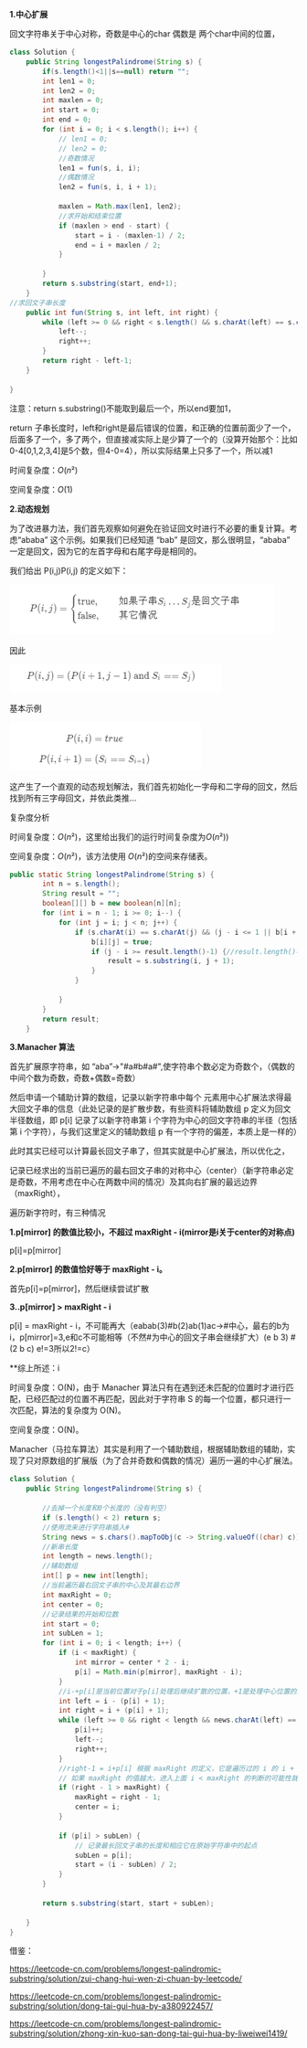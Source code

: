 **1.中心扩展**

回文字符串关于中心对称，奇数是中心的char 偶数是 两个char中间的位置，

```java
class Solution {
    public String longestPalindrome(String s) {
        if(s.length()<1||s==null) return "";
        int len1 = 0;
        int len2 = 0;
        int maxlen = 0;
        int start = 0;
        int end = 0;
        for (int i = 0; i < s.length(); i++) {
            // len1 = 0;
            // len2 = 0;
            //奇数情况
            len1 = fun(s, i, i);
            //偶数情况
            len2 = fun(s, i, i + 1);

            maxlen = Math.max(len1, len2);
            //求开始和结束位置
            if (maxlen > end - start) {
                start = i - (maxlen-1) / 2;
                end = i + maxlen / 2;
            }

        }
        return s.substring(start, end+1);
    }
//求回文子串长度
    public int fun(String s, int left, int right) {
        while (left >= 0 && right < s.length() && s.charAt(left) == s.charAt(right)) {
            left--;
            right++;
        }
        return right - left-1;
    }

}
```

注意：return s.substring()不能取到最后一个，所以end要加1，

return 子串长度时，left和right是最后错误的位置，和正确的位置前面少了一个，后面多了一个，多了两个，但直接减实际上是少算了一个的（没算开始那个：比如0-4[0,1,2,3,4]是5个数，但4-0=4），所以实际结果上只多了一个，所以减1

时间复杂度：*O*(*n*²)

空间复杂度：*O*(1)

**2.动态规划**

为了改进暴力法，我们首先观察如何避免在验证回文时进行不必要的重复计算。考虑“ababa” 这个示例。如果我们已经知道 “bab” 是回文，那么很明显，“ababa” 一定是回文，因为它的左首字母和右尾字母是相同的。

我们给出 P(i,j)P(i,j) 的定义如下：

![img](../img/LeetCode_%E6%9C%80%E9%95%BF%E5%9B%9E%E6%96%87%E5%AD%90%E4%B8%B2/LeetCode_%E6%9C%80%E9%95%BF%E5%9B%9E%E6%96%87%E5%AD%90%E4%B8%B21.png)

因此

![img](../img/LeetCode_%E6%9C%80%E9%95%BF%E5%9B%9E%E6%96%87%E5%AD%90%E4%B8%B2/LeetCode_%E6%9C%80%E9%95%BF%E5%9B%9E%E6%96%87%E5%AD%90%E4%B8%B22.png)

基本示例

![img](../img/LeetCode_%E6%9C%80%E9%95%BF%E5%9B%9E%E6%96%87%E5%AD%90%E4%B8%B2/LeetCode_%E6%9C%80%E9%95%BF%E5%9B%9E%E6%96%87%E5%AD%90%E4%B8%B23.png)

这产生了一个直观的动态规划解法，我们首先初始化一字母和二字母的回文，然后找到所有三字母回文，并依此类推…

复杂度分析

时间复杂度：*O*(*n*²)，这里给出我们的运行时间复杂度为*O*(*n*²))

空间复杂度：*O*(*n*²)，该方法使用 *O*(*n*²)的空间来存储表。

```java
public static String longestPalindrome(String s) {
        int n = s.length();
        String result = "";
        boolean[][] b = new boolean[n][n];
        for (int i = n - 1; i >= 0; i--) {
            for (int j = i; j < n; j++) {
                if (s.charAt(i) == s.charAt(j) && (j - i <= 1 || b[i + 1][j - 1])) {//这个写法的精髓就在这个判断
                    b[i][j] = true;
                    if (j - i >= result.length()-1) {//result.length()不-1求得就是最右边最长的那个回文子串，如：ababc 得 bab，-1后得aba
                        result = s.substring(i, j + 1);
                    }
                }

            }
        }
        return result;
    }
```

**3.Manacher 算法**

首先扩展原字符串，如 “aba”->"#a#b#a#",使字符串个数必定为奇数个，（偶数的中间个数为奇数，奇数+偶数=奇数）

然后申请一个辅助计算的数组，记录以新字符串中每个 元素用中心扩展法求得最大回文子串的信息（此处记录的是扩散步数，有些资料将辅助数组 p 定义为回文半径数组，即 p[i] 记录了以新字符串第 i 个字符为中心的回文字符串的半径（包括第 i 个字符），与我们这里定义的辅助数组 p 有一个字符的偏差，本质上是一样的）

此时其实已经可以计算最长回文子串了，但其实就是中心扩展法，所以优化之，

记录已经求出的当前已遍历的最右回文子串的对称中心（center）（新字符串必定是奇数，不用考虑在中心在两数中间的情况）及其向右扩展的最远边界（maxRight），

遍历新字符时，有三种情况

**1.p[mirror] 的数值比较小，不超过 maxRight - i(mirror是i关于center的对称点)**

p[i]=p[mirror]

**2.p[mirror] 的数值恰好等于 maxRight - i。**

首先p[i]=p[mirror]，然后继续尝试扩散

**3..p[mirror] > maxRight - i**

p[i] = maxRight - i，不可能再大（eabab(3)#b(2)ab(1)ac->#中心，最右的b为i，p[mirror]=3,e和c不可能相等（不然#为中心的回文子串会继续扩大）(e b 3) # (2 b c) e!=3所以2!=c）

**综上所述：i

时间复杂度：O(N)，由于 Manacher 算法只有在遇到还未匹配的位置时才进行匹配，已经匹配过的位置不再匹配，因此对于字符串 S 的每一个位置，都只进行一次匹配，算法的复杂度为 O(N)。

空间复杂度：O(N)。

Manacher（马拉车算法）其实是利用了一个辅助数组，根据辅助数组的辅助，实现了只对原数组的扩展版（为了合并奇数和偶数的情况）遍历一遍的中心扩展法。

```java
class Solution {
    public String longestPalindrome(String s) {

        //去掉一个长度和0个长度的（没有判空）
        if (s.length() < 2) return s;
        //使用流来进行字符串插入#
        String news = s.chars().mapToObj(c -> String.valueOf((char) c)).collect(Collectors.joining("#", "#", "#"));
        //新串长度
        int length = news.length();
        //辅助数组
        int[] p = new int[length];
        //当前遍历最右回文子串的中心及其最右边界
        int maxRight = 0;
        int center = 0;
        //记录结果的开始和位数
        int start = 0;
        int subLen = 1;
        for (int i = 0; i < length; i++) {
            if (i < maxRight) {
                int mirror = center * 2 - i;
                p[i] = Math.min(p[mirror], maxRight - i);
            }
            //i-+p[i]是当前位置对于p[i]处理后继续扩散的位置，+1是处理中心位置的问题
            int left = i - (p[i] + 1);
            int right = i + (p[i] + 1);
            while (left >= 0 && right < length && news.charAt(left) == news.charAt(right)) {
                p[i]++;
                left--;
                right++;
            }
            //right-1 = i+p[i] 根据 maxRight 的定义，它是遍历过的 i 的 i + p[i] 的最大者，就是当前最右回文子串的最右位置
            // 如果 maxRight 的值越大，进入上面 i < maxRight 的判断的可能性就越大，这样就可以重复利用之前判断过的回文信息了
            if (right - 1 > maxRight) {
                maxRight = right - 1;
                center = i;
            }

            if (p[i] > subLen) {
                // 记录最长回文子串的长度和相应它在原始字符串中的起点
                subLen = p[i];
                start = (i - subLen) / 2;
            }
        }

        return s.substring(start, start + subLen);
    
    }
}
```

借鉴：

https://leetcode-cn.com/problems/longest-palindromic-substring/solution/zui-chang-hui-wen-zi-chuan-by-leetcode/

https://leetcode-cn.com/problems/longest-palindromic-substring/solution/dong-tai-gui-hua-by-a380922457/

https://leetcode-cn.com/problems/longest-palindromic-substring/solution/zhong-xin-kuo-san-dong-tai-gui-hua-by-liweiwei1419/